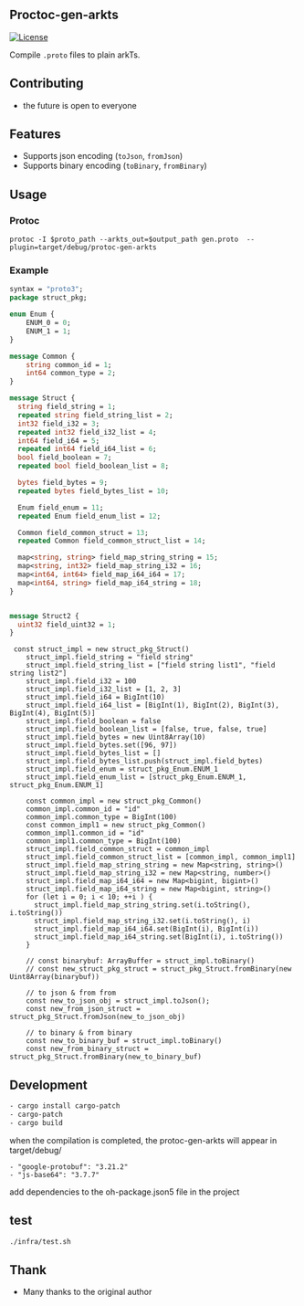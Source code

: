 
## Proctoc-gen-arkts
[![License](https://img.shields.io/badge/MIT-blue.svg)](https://opensource.org/license/MIT)


Compile `.proto` files to plain arkTs.




## Contributing
- the future is open to everyone


## Features

- Supports json encoding (`toJson`, `fromJson`)
- Supports binary encoding (`toBinary`, `fromBinary`)

## Usage

### Protoc

```properties
protoc -I $proto_path --arkts_out=$output_path gen.proto  --plugin=target/debug/protoc-gen-arkts
```


### Example

```proto
syntax = "proto3";
package struct_pkg;

enum Enum {
    ENUM_0 = 0;
    ENUM_1 = 1;
}

message Common {
	string common_id = 1;
	int64 common_type = 2;
}

message Struct {
  string field_string = 1;
  repeated string field_string_list = 2;
  int32 field_i32 = 3;
  repeated int32 field_i32_list = 4;
  int64 field_i64 = 5;
  repeated int64 field_i64_list = 6;
  bool field_boolean = 7;
  repeated bool field_boolean_list = 8;

  bytes field_bytes = 9;
  repeated bytes field_bytes_list = 10;

  Enum field_enum = 11;
  repeated Enum field_enum_list = 12;

  Common field_common_struct = 13;
  repeated Common field_common_struct_list = 14;

  map<string, string> field_map_string_string = 15;
  map<string, int32> field_map_string_i32 = 16;
  map<int64, int64> field_map_i64_i64 = 17;
  map<int64, string> field_map_i64_string = 18;  
}


message Struct2 {
  uint32 field_uint32 = 1;
}
```


```arkts
 const struct_impl = new struct_pkg_Struct()
    struct_impl.field_string = "field string"
    struct_impl.field_string_list = ["field string list1", "field string list2"]
    struct_impl.field_i32 = 100
    struct_impl.field_i32_list = [1, 2, 3]
    struct_impl.field_i64 = BigInt(10)
    struct_impl.field_i64_list = [BigInt(1), BigInt(2), BigInt(3), BigInt(4), BigInt(5)]
    struct_impl.field_boolean = false
    struct_impl.field_boolean_list = [false, true, false, true]
    struct_impl.field_bytes = new Uint8Array(10)
    struct_impl.field_bytes.set([96, 97])
    struct_impl.field_bytes_list = []
    struct_impl.field_bytes_list.push(struct_impl.field_bytes)
    struct_impl.field_enum = struct_pkg_Enum.ENUM_1
    struct_impl.field_enum_list = [struct_pkg_Enum.ENUM_1, struct_pkg_Enum.ENUM_1]

    const common_impl = new struct_pkg_Common()
    common_impl.common_id = "id"
    common_impl.common_type = BigInt(100)
    const common_impl1 = new struct_pkg_Common()
    common_impl1.common_id = "id"
    common_impl1.common_type = BigInt(100)
    struct_impl.field_common_struct = common_impl
    struct_impl.field_common_struct_list = [common_impl, common_impl1]
    struct_impl.field_map_string_string = new Map<string, string>()
    struct_impl.field_map_string_i32 = new Map<string, number>()
    struct_impl.field_map_i64_i64 = new Map<bigint, bigint>()
    struct_impl.field_map_i64_string = new Map<bigint, string>()
    for (let i = 0; i < 10; ++i ) {
      struct_impl.field_map_string_string.set(i.toString(), i.toString())
      struct_impl.field_map_string_i32.set(i.toString(), i)
      struct_impl.field_map_i64_i64.set(BigInt(i), BigInt(i))
      struct_impl.field_map_i64_string.set(BigInt(i), i.toString())
    }

    // const binarybuf: ArrayBuffer = struct_impl.toBinary()
    // const new_struct_pkg_struct = struct_pkg_Struct.fromBinary(new Uint8Array(binarybuf))

    // to json & from from
    const new_to_json_obj = struct_impl.toJson();
    const new_from_json_struct = struct_pkg_Struct.fromJson(new_to_json_obj)

    // to binary & from binary
    const new_to_binary_buf = struct_impl.toBinary()
    const new_from_binary_struct = struct_pkg_Struct.fromBinary(new_to_binary_buf)

```

## Development

```sh
- cargo install cargo-patch
- cargo-patch
- cargo build
```
when the compilation is completed, the protoc-gen-arkts will appear in target/debug/


```harmony dependencies
- "google-protobuf": "3.21.2"
- "js-base64": "3.7.7"
```
add dependencies to the oh-package.json5 file in the project


## test

```sh
./infra/test.sh
```



## Thank
- Many thanks to the original author
